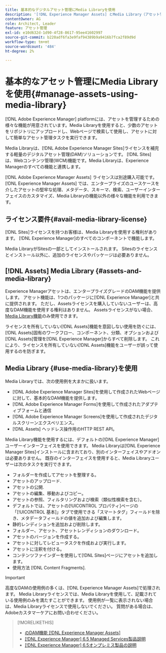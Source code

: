 ```yaml
---
title: 基本的なデジタルアセット管理にMedia Libraryを使用
description: '[!DNL Experience Manager Assets] とMedia Library（アセット管理用）'
contentOwner: AG
role: Architect, Leader
feature: アセット管理
exl-id: e10d632d-1d90-4f28-8617-95ee41602997
source-git-commit: b220adf6fa3e9faf94389b9a9416b7fca2f89d9d
workflow-type: tm+mt
source-wordcount: '484'
ht-degree: 2%

---
```


<!--

Define Media Lib
Define req for it
Define use cases
Define what is not included

-->

# 基本的なアセット管理にMedia Libraryを使用{#manage-assets-using-media-library}

[!DNL Adobe Experience Manager] platformには、アセットを管理するための様々な機能が用意されています。Media Libraryを使用すると、少数のアセットをリポジトリにアップロードし、Webページで検索して使用し、アセットに対して簡単なアセット管理タスクを実行できます。

Media Libraryは、[!DNL Adobe Experience Manager Sites]ライセンスを補完する軽量のデジタルアセット管理(DAM)ソリューションです。 [!DNL Sites] は、Webコンテンツ管理(WCM)機能です。Media Libraryは、Experience Managerのすべての機能と連携します。

[!DNL Adobe Experience Manager Assets] ライセンスは別途購入可能です。[!DNL Experience Manager Assets] では、エンタープライズのユースケースを介したアセットの堅牢な処理、メタデータ、スキーマ、検索、ユーザーインターフェイスのカスタマイズ、Media Libraryの機能以外の様々な機能を利用できます。

## ライセンス要件{#avail-media-library-license}

[!DNL Sites]ライセンスを持つお客様は、Media Libraryを使用する権利があります。 [!DNL Experience Manager]のすべてのコンポーネントで機能します。

Media LibraryがSitesの一部としてインストールされます。 Sitesのライセンスとインストール以外に、追加のライセンスやパッケージは必要ありません。

## [!DNL Assets] Media Library  {#assets-and-media-library}

Experience Managerアセットは、エンタープライズグレードのDAM機能を提供します。 アセット機能は、1つのパッケージに[!DNL Experience Manager]と共に提供されます。 ただし、Assetsライセンスを購入していないユーザーは、高度なDAM機能を使用する権利はありません。 Assetsライセンスがない場合、[Media Library機能](#use-media-library)のみ使用できます。

ライセンスを所有していない[!DNL Assets]機能を意図しない使用を防ぐには、[!DNL Assets]固有のワークフロー、コンポーネント、分類、オプションおよび[!DNL Assets]管理を[!DNL Experience Manager]からすべて削除します。 これにより、ライセンスを所有していない[!DNL Assets]機能をユーザーが誤って使用するのを防ぎます。

## Media Library {#use-media-library}を使用

Media Libraryでは、次の使用例を大まかに扱います。

* [!DNL Adobe Experience Manager Sites]を使用して作成されたWebページに対して、基本的なDAM機能を提供します。
* [!DNL Adobe Experience Manager Forms]を使用して作成されたアダプティブフォームと通信
* [!DNL Adobe Experience Manager Screens]を使用して作成されたデジタルスクリーンエクスペリエンス。
* [!DNL Assets] ヘッドレス操作用のHTTP REST API。

<!-- TBD: Remove this after confirmation. May need to merge this list with the list provided by PMs.

* Basic metadata properties
* Tag management
* Version control
* Static renditions
* Projects, tasks, workflow authoring
* Activity stream (timeline)
* Query Builder (API)
* Marketing Cloud integration
* User interface customization and extension
* Comments and annotation
-->

Media Library機能を使用するには、デフォルトの[!DNL Experience Manager]ユーザーインターフェイスを使用できます。 Media Libraryは[!DNL Experience Manager Sites]インストールに含まれており、別のインターフェイスやアドオンは必要ありません。 既存のインターフェイスを使用すると、Media Libraryユーザーは次のタスクを実行できます。

* フォルダーを作成してアセットを整理する。
* アセットのアップロード.
* アセットの公開.
* アセットの編集、移動およびコピー。
* アセットの参照、フィルタリングおよび検索（類似性検索を含む）。
* デフォルトでは、アセットの[!UICONTROL プロパティ]ページの「[!UICONTROL 基本]」タブで使用できる「スマートタグ」フィールドを除き、メタデータフィールドの値を追加および編集します。
* 静的レンディションを追加および削除します。
* フォルダー、アセット、アセットレンディションのダウンロード。
* アセットのバージョンを作成する。
* アセットに対してレビュータスクを作成および実行します。
* アセットに注釈を付ける。
* コンテンツファインダーを使用して[!DNL Sites]ページにアセットを追加します。
* 使用方法 [!DNL Content Fragments].

<!-- TBD: Define exactly which basic Assets workflow are available for use with Media Library?
-->

>[!IMPORTANT]
>
>高度なDAMの使用例の多くは、[!DNL Experience Manager Assets]で処理されます。 Media Libraryライセンスでは、Media Libraryを使用して、記載されている使用例のみを満たすことができます。 使用例が一覧に表示されない場合は、Media Libraryライセンスで使用しないでください。 質問がある場合は、Adobeカスタマーケアにお問い合わせください。

<!-- TBD: Add a CTA - how to contact Adobe for queries. -->

>[!MORELIKETHIS]
>
>* [のDAM機能 [!DNL Experience Manager Assets]](https://experienceleague.adobe.com/docs/experience-manager-65/assets/home.html?lang=ja)
>* [[!DNL Experience Manager] 6.5 Managed Services製品説明](https://helpx.adobe.com/legal/product-descriptions/adobe-experience-manager-managed-services.html)
>* [[!DNL Experience Manager] 6.5オンプレミス製品の説明](https://helpx.adobe.com/legal/product-descriptions/adobe-experience-manager-on-premise.html)

